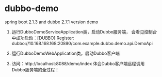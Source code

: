 # dubbo-demo
spring boot 2.1.3 and dubbo 2.7.1 version demo


1. 运行DubboDemoServiceApplication类，启动Dubbo服务端， 
会看见控制台中成功启动：[DUBBO] Register: dubbo://10.168.168.168:20880/com.example.dubbo.demo.api.DemoApi

2. 运行DubboDemoWebApplication类，启动Dubbo客户端

3. 访问：http://localhost:8088/demo/index
   体会Dubbo客户端远程调用Dubbo服务端的全过程！
